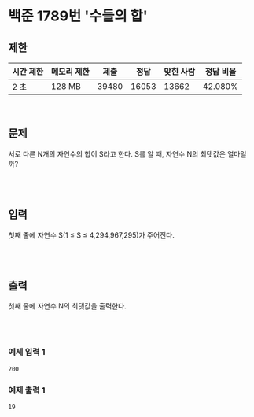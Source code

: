 # 백준 1789번 '수들의 합'

## 제한
|시간 제한|메모리 제한|제출|정답|맞힌 사람|정답 비율|
|------|------|---|---|----|----|
|2 초|128 MB|39480|16053|13662|42.080%|

<br>

## 문제
서로 다른 N개의 자연수의 합이 S라고 한다. S를 알 때, 자연수 N의 최댓값은 얼마일까?

<br><br>

## 입력
첫째 줄에 자연수 S(1 ≤ S ≤ 4,294,967,295)가 주어진다.

<br><br>

## 출력
첫째 줄에 자연수 N의 최댓값을 출력한다.

<br><br>
### 예제 입력 1
```
200
```
### 예제 출력 1
```
19
```